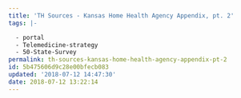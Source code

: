 ```yaml
---
title: 'TH Sources - Kansas Home Health Agency Appendix, pt. 2'
tags: |-

  - portal
  - Telemedicine-strategy
  - 50-State-Survey
permalink: th-sources-kansas-home-health-agency-appendix-pt-2
id: 5b475606d9c28e00bfecb083
updated: '2018-07-12 14:47:30'
date: 2018-07-12 13:22:14
---
```

